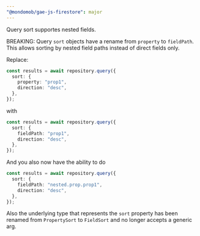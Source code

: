 ```yaml
---
"@mondomob/gae-js-firestore": major
---
```

Query sort supportes nested fields.

BREAKING: Query `sort` objects have a rename from `property` to `fieldPath`. This allows sorting by nested field paths instead of direct fields only.

Replace:

```typescript
const results = await repository.query({
  sort: {
    property: "prop1",
    direction: "desc",
  },
});
```

with

```typescript
const results = await repository.query({
  sort: {
    fieldPath: "prop1",
    direction: "desc",
  },
});
```

And you also now have the ability to do
```typescript
const results = await repository.query({
  sort: {
    fieldPath: "nested.prop.prop1",
    direction: "desc",
  },
});
```

Also the underlying type that represents the `sort` property has been renamed from `PropertySort` to `FieldSort` and no longer accepts a generic arg.
